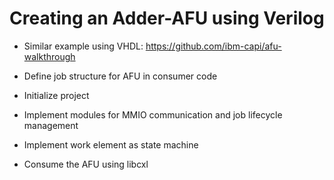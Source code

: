 # Creating an Adder-AFU using Verilog

* Similar example using VHDL: https://github.com/ibm-capi/afu-walkthrough



* Define job structure for AFU in consumer code
* Initialize project
* Implement modules for MMIO communication and job lifecycle management
* Implement work element as state machine
* Consume the AFU using libcxl



